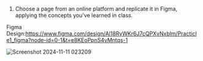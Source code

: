 1. Choose a page from an online platform and replicate it in Figma, applying the concepts you've learned in class.

Figma Design:https://www.figma.com/design/Al18RyWKr6J7cQPXvNxblm/Practicle1_figma?node-id=0-1&t=e8KEoPpnS4vMntqs-1

![Screenshot 2024-11-11 023209](https://github.com/user-attachments/assets/eee1ec3a-28b1-4ce7-b49f-bf643b5a3a6b)
